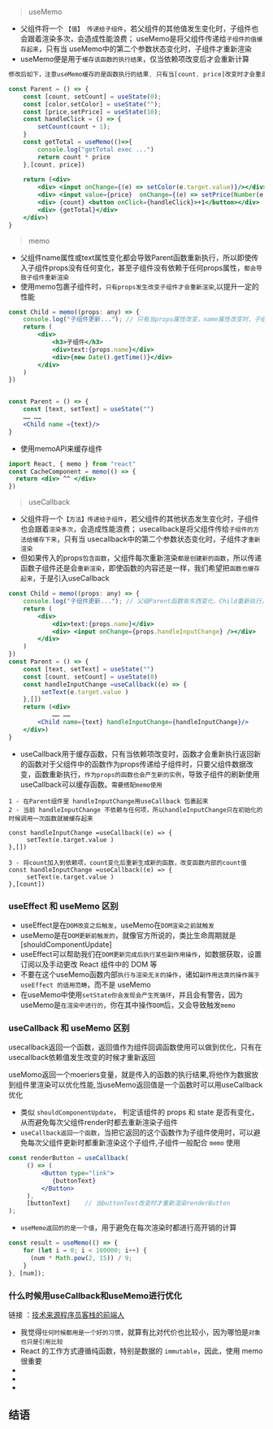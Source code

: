 > useMemo

- 父组件将一个 `【值】 传递给子组件`，若父组件的其他值发生变化时，子组件也会跟着渲染多次，会造成性能浪费； useMemo是将父组件传递给`子组件的值缓存起来`，只有当 useMemo中的第二个参数状态变化时，子组件才重新渲染
- useMemo便是用于`缓存该函数的执行结果`，仅当依赖项改变后才会重新计算

```jsx
修改后如下，注意useMemo缓存的是函数执行的结果, 只有当[count, price]改变时才会重走一遍

const Parent = () => {
    const [count, setCount] = useState(0);
    const [color,setColor] = useState("");
    const [price,setPrice] = useState(10);
    const handleClick = () => {
        setCount(count + 1);
    }
    const getTotal = useMemo(()=>{
        console.log("getTotal exec ...") 
        return count * price
    },[count, price])
    
    return (<div>
        <div> <input onChange={(e) => setColor(e.target.value)}/></div>
        <div> <input value={price}  onChange={(e) => setPrice(Number(e.target.value))}/></div>
        <div> {count} <button onClick={handleClick}>+1</button></div>
        <div> {getTotal}</div>
    </div>)
}
```

> memo

- 父组件name属性或text属性变化都会导致Parent函数重新执行，所以即使传入子组件props没有任何变化，甚至子组件没有依赖于任何props属性，`都会导致子组件重新渲染`
- 使用memo包裹子组件时，`只有props发生改变子组件才会重新渲染`,以提升一定的性能

```jsx
const Child = memo((props: any) => {
    console.log("子组件更新..."); // 只有当props属性改变，name属性改变时，子组件才会重新渲染
    return (
        <div>
            <h3>子组件</h3>
            <div>text:{props.name}</div>
            <div>{new Date().getTime()}</div>
        </div>
    )
})


const Parent = () => {
    const [text, setText] = useState("")
    …… ……
    <Child name ={text}/>
}

```

- 使用memoAPI来缓存组件

```jsx
import React, { memo } from "react"
const CacheComponent = memo(() => {
  return <div> ^^ </div>  
})

```

> useCallback

- 父组件将一个`【方法】传递给子组件`，若父组件的其他状态发生变化时，子组件也会跟着`渲染多次`，会造成性能浪费； usecallback是将父组件传给`子组件的方法给缓存下来`，只有当 usecallback中的第二个参数状态变化时，子组件才`重新渲染`
- 但如果传入的props`包含函数`，父组件每次重新渲染`都是创建新的函数`，所以传递函数子组件还是会`重新渲染`，即使函数的内容还是一样，我们希望把`函数也缓存起来`，于是引入useCallback

```jsx
const Child = memo((props: any) => {
    console.log("子组件更新..."); // 父级Parent函数有东西变化，Child重新执行，handleInputChange已经指向新的函数实例，所以子组件依然会刷新
    return (
        <div>
            <div>text:{props.name}</div>
            <div> <input onChange={props.handleInputChange} /></div>
        </div>
    )
})
const Parent = () => {
    const [text, setText] = useState("")
    const [count, setCount] = useState(0)
    const handleInputChange =useCallback((e) => {
         setText(e.target.value )
    },[]) 
    return (<div>
            …… ……
        <Child name={text} handleInputChange={handleInputChange}/>
    </div>)
}
```

- useCallback用于缓存函数，只有当依赖项改变时，函数才会重新执行返回新的函数对于父组件中的函数作为props传递给子组件时，只要父组件数据改变，函数重新执行，`作为props的函数也会产生新的实例`，导致子组件的刷新使用useCallback可以缓存函数。`需要搭配memo使用`

```pre
1 - 在Parent组件里 handleInputChange用useCallback 包裹起来
2 - 当前 handleInputChange 不依赖与任何项，所以handleInputChange只在初始化的时候调用一次函数就被缓存起来

const handleInputChange =useCallback((e) => {
     setText(e.target.value )
},[]) 

3 - 将count加入到依赖项，count变化后重新生成新的函数，改变函数内部的count值
const handleInputChange =useCallback((e) => {
     setText(e.target.value )
},[count]) 

```

### useEffect 和 useMemo 区别

- useEffect是在`DOM改变之后触发`，useMemo在`DOM渲染之前就触发`
- useMemo是在`DOM更新前触发的`，就像官方所说的，类比生命周期就是[shouldComponentUpdate]
- useEffect可以帮助我们在`DOM更新完成后执行某些副作用操作`，如数据获取，设置订阅以及手动更改 React 组件中的 DOM 等
- 不要在这个useMemo函数内部`执行与渲染无关的操作`，诸如`副作用这类的操作属于 useEffect 的适用范畴`，而不是 useMemo
- 在useMemo中使用`setState你会发现会产生死循环`，并且会有警告，因为useMemo是`在渲染中进行的`，你在其中操作`DOM`后，又会导致触发`memo`

### useCallback 和 useMemo 区别

usecallback返回一个函数，返回值作为组件回调函数使用可以做到优化，只有在usecallback依赖值发生改变的时候才重新返回

useMomo返回一个moeriers变量，就是传入的函数的执行结果,将他作为数据放到组件里渲染可以优化性能,当useMemo返回值是一个函数时可以用useCallback优化

- 类似 `shouldComponentUpdate`， 判定该组件的 props 和 state 是否有变化，从而避免每次父组件render时都去重新渲染子组件
- `useCallback返回一个函数`，当把它返回的这个函数作为子组件使用时，可以避免每次父组件更新时都重新渲染这个子组件,子组件一般配合 `memo` 使用

```jsx
const renderButton = useCallback(
     () => (
         <Button type="link">
            {buttonText}
         </Button>
     ),
     [buttonText]    // 当buttonText改变时才重新渲染renderButton
);
```

- `useMemo返回的的是一个值`，用于避免在每次渲染时都进行高开销的计算

```jsx
const result = useMemo(() => {
    for (let i = 0; i < 100000; i++) {
      (num * Math.pow(2, 15)) / 9;
    }
}, [num]);
```

### 什么时候用useCallback和useMemo进行优化

链接 ：[技术来源程序员客栈的前端人](https://link.juejin.cn?target=https%3A%2F%2Fjishuin.proginn.com%2Fp%2F763bfbd4ed55)

- 我觉得`任何时候都用是一个好的习惯`，就算有比对代价也比较小，因为哪怕是`对象也只是引用比较`
- React 的工作方式遵循纯函数，特别是数据的 `immutable`，因此，使用 memo 很重要
- 
- 
- 

## 结语

